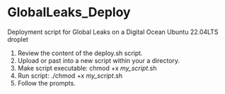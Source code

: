 # GlobalLeaks_Deploy
Deployment script for Global Leaks on a Digital Ocean Ubuntu 22.04LTS droplet 

1) Review the content of the deploy.sh script.
2) Upload or past into a new script within your a directory.
3) Make script executable: chmod +x _my_script_.sh
4) Run script: ./chmod +x _my_script_.sh
5) Follow the prompts.
